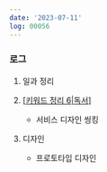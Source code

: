 ```yaml
---
date: '2023-07-11'
log: 00056
---
```


### 로그

1. 일과 정리


2. [[키워드 정리 6|독서]](75)
	- 서비스 디자인 씽킹

3. 디자인
	- 프로토타입 디자인